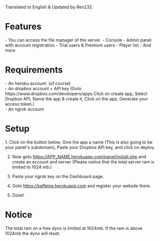 Translated to English & Updated by Ren232.

<h1> Features </h1>
- You can access the file manager of the server.
- Console
- Admin panel with account registration
- Trial users & Premium users
- Player list
- And more


<h1> Requirements </h1>
- An heroku account. (of course)
<br>- An dropbox account + API key (Goto https://www.dropbox.com/developers/apps Click on create app, Select Dropbox API, Name the app & create it, Click on the app, Generate your access token.)
<br>- An ngrok account

<h1> Setup </h1>
1. Click on the button below, Give the app a name (This is also going to be your panel's subdomain), Paste your Dropbox API key, and click on deploy.

2. Now goto https://APP_NAME.herokuapp.com/panel/install.php and create an account and server (Please notice that the total server ram is limited to 1024 mb.)

3. Paste your ngrok key on the Dashboard page.

4. Goto https://kaffeine.herokuapp.com and register your website there.

5. Done!

<h1> Notice </h1>
The total ram on a free dyno is limited at 1024mb.
If the ram is above 1024mb the dyno will reset.
